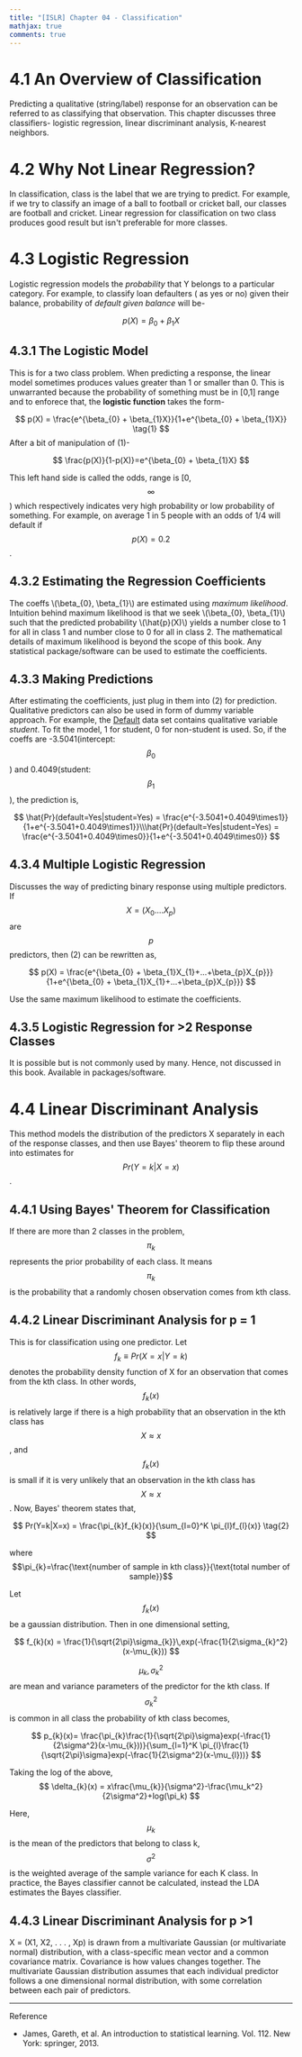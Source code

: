 ```yaml
---
title: "[ISLR] Chapter 04 - Classification"
mathjax: true
comments: true
---
```


# 4.1 An Overview of Classification
Predicting a qualitative (string/label) response for an observation can be referred to as classifying that observation.
This chapter discusses three classifiers- logistic regression, linear discriminant analysis, K-nearest neighbors.
# 4.2 Why Not Linear Regression?
In classification, class is the label that we are trying to predict. For example, if we try to classify an image of a ball to football or cricket ball, our classes are football and cricket. Linear regression for classification on two class produces good result but isn't preferable for more classes.
# 4.3 Logistic Regression
Logistic regression models the *probability* that Y belongs to a particular category. For example, to classify loan defaulters ( as yes or no) given their balance, probability of *default given balance* will be-

$$
p(X) = \beta_{0} + \beta_{1}X
$$

## 4.3.1 The Logistic Model
This is for a two class problem. When predicting a response, the linear model sometimes produces values greater than 1 or smaller than 0. This is unwarranted because the probability of something must be in [0,1] range and to enforece that, the **logistic function** takes the form-

$$
p(X) = \frac{e^{\beta_{0} + \beta_{1}X}}{1+e^{\beta_{0} + \beta_{1}X}} \tag{1}
$$
After a bit of manipulation of (1)-

$$
\frac{p(X)}{1-p(X)}=e^{\beta_{0} + \beta_{1}X}
$$

This left hand side is called the odds, range is [0, $$\infty$$) which respectively indicates very high probability or low probability of something. For example, on average 1 in 5 people with an odds of 1/4 will default if $$p(X) = 0.2$$ .
## 4.3.2 Estimating the Regression Coefficients
The coeffs \\(\beta_{0}, \beta_{1}\\) are estimated using *maximum likelihood*. Intuition behind maximum likelihood is that we seek \\(\beta_{0}, \beta_{1}\\) such that the predicted probability \\(\hat{p}(X)\\) yields a number close to 1 for all in class 1 and number close to 0 for all in class 2. The mathematical details of maximum likelihood is beyond the scope of this book. Any statistical package/software can be used to estimate the coefficients. 
## 4.3.3 Making Predictions
After estimating the coefficients, just plug in them into (2) for prediction. Qualitative predictors can also be used in form of dummy variable approach. For example, the [Default](https://rdrr.io/cran/ISLR/man/Default.html) data set contains qualitative variable *student*. To fit the model, 1 for student, 0 for non-student is used. So, if the coeffs are -3.5041(intercept: $$\beta_{0}$$ ) and 0.4049(student: $$\beta_{1}$$ ), the prediction is,

$$
\hat{Pr}(default=Yes|student=Yes) = \frac{e^{-3.5041+0.4049\times1}}{1+e^{-3.5041+0.4049\times1}}\\\hat{Pr}(default=Yes|student=Yes) = \frac{e^{-3.5041+0.4049\times0}}{1+e^{-3.5041+0.4049\times0}}
$$

## 4.3.4 Multiple Logistic Regression
Discusses the way of predicting binary response using multiple predictors. If $$X = (X_{0}....X_{p})$$ are $$p$$ predictors, then (2) can be rewritten as,

$$
p(X) = \frac{e^{\beta_{0} + \beta_{1}X_{1}+...+\beta_{p}X_{p}}}{1+e^{\beta_{0} + \beta_{1}X_{1}+...+\beta_{p}X_{p}}}
$$

Use the same maximum likelihood to estimate the coefficients.

## 4.3.5 Logistic Regression for >2 Response Classes
It is possible but is not commonly used by many. Hence, not discussed in this book. Available in packages/software.
# 4.4 Linear Discriminant Analysis
This method models the distribution of the predictors X separately in each of the response classes, and then use Bayes' theorem to flip these around into estimates for $$Pr(Y=k|X=x)$$ .
## 4.4.1 Using Bayes' Theorem for Classification
If there are more than 2 classes in the problem, $$\pi_{k}$$ represents the prior probability of each class. It means $$\pi_{k}$$ is the probability that a randomly chosen observation comes from kth class. 
## 4.4.2 Linear Discriminant Analysis for p = 1
This is for classification using one predictor. Let $$f_{k}\equiv Pr(X=x|Y=k)$$ denotes the probability density function of X for an observation that comes from the kth class. In other words, $$f_{k}(x)$$ is relatively large if there is a high probability that an observation in the kth class has $$X \approx x$$ , and $$f_{k}(x)$$ is small if it is very unlikely that an observation in the kth class has $$X \approx x$$. Now, Bayes' theorem states that,

$$
Pr(Y=k|X=x) = \frac{\pi_{k}f_{k}(x)}{\sum_{l=0}^K \pi_{l}f_{l}(x)} \tag{2}
$$

where $$\pi_{k}=\frac{\text{number of sample in kth class}}{\text{total number of sample}}$$

Let $$f_{k}(x)$$ be a gaussian distribution. Then in one dimensional setting,

$$
f_{k}(x) = \frac{1}{\sqrt{2\pi}\sigma_{k}}\,exp(-\frac{1}{2\sigma_{k}^2}(x-\mu_{k}))
$$

$$\mu_{k}, \sigma_{k}^2$$ are mean and variance parameters of the predictor for the kth class. If $$\sigma_{k}^2$$ is common in all class the probability of kth class becomes,

$$
p_{k}(x)= \frac{\pi_{k}\frac{1}{\sqrt{2\pi}\sigma}exp(-\frac{1}{2\sigma^2}(x-\mu_{k}))}{\sum_{l=1}^K \pi_{l}\frac{1}{\sqrt{2\pi}\sigma}exp(-\frac{1}{2\sigma^2}(x-\mu_{l}))}
$$

Taking the log of the above,
$$
\delta_{k}(x) = x\frac{\mu_{k}}{\sigma^2}-\frac{\mu_k^2}{2\sigma^2}+log(\pi_k)
$$

Here, $$\mu_k$$ is the mean of the predictors that belong to class k, $$\sigma^2$$ is the weighted average of the sample variance for each K class.
In practice, the Bayes classifier cannot be calculated, instead the LDA estimates the Bayes classifier.
## 4.4.3 Linear Discriminant Analysis for p >1
X = (X1, X2, . . . , Xp) is drawn from a multivariate Gaussian (or multivariate normal) distribution, with a class-specific mean vector and a common covariance matrix. Covariance is how values changes together. The multivariate Gaussian distribution assumes that each individual predictor follows a one dimensional normal distribution, with some correlation between each pair of predictors. 

--------------
Reference
- James, Gareth, et al. An introduction to statistical learning. Vol. 112. New York: springer, 2013.